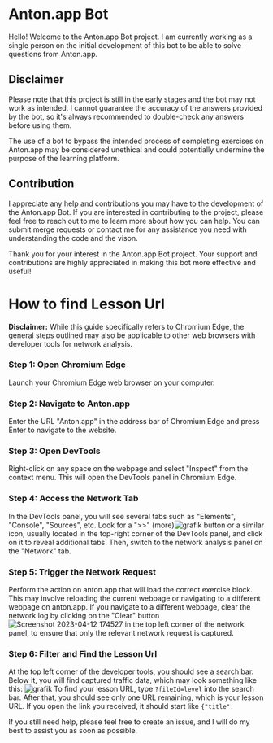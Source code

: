 # Anton.app Bot

Hello! Welcome to the Anton.app Bot project. I am currently working as a single person on the initial development of this bot to be able to solve questions from Anton.app.

## Disclaimer

Please note that this project is still in the early stages and the bot may not work as intended. I cannot guarantee the accuracy of the answers provided by the bot, so it's always recommended to double-check any answers before using them.

The use of a bot to bypass the intended process of completing exercises on Anton.app may be considered unethical and could potentially undermine the purpose of the learning platform.



## Contribution

I appreciate any help and contributions you may have to the development of the Anton.app Bot. If you are interested in contributing to the project, please feel free to reach out to me to learn more about how you can help. You can submit merge requests or contact me for any assistance you need with understanding the code and the vison.

Thank you for your interest in the Anton.app Bot project. Your support and contributions are highly appreciated in making this bot more effective and useful!



# How to find Lesson Url

**Disclaimer:** While this guide specifically refers to Chromium Edge, the general steps outlined may also be applicable to other web browsers with developer tools for network analysis. 

### Step 1: Open Chromium Edge
Launch your Chromium Edge web browser on your computer.

### Step 2: Navigate to Anton.app
Enter the URL "Anton.app" in the address bar of Chromium Edge and press Enter to navigate to the website.

### Step 3: Open DevTools
Right-click on any space on the webpage and select "Inspect" from the context menu. This will open the DevTools panel in Chromium Edge.

### Step 4: Access the Network Tab
In the DevTools panel, you will see several tabs such as "Elements", "Console", "Sources", etc. Look for a ">>" (more)![grafik](https://user-images.githubusercontent.com/92308299/231522043-9f811e31-ad12-494f-b2e0-42aa987a55b2.png) button or a similar icon, usually located in the top-right corner of the DevTools panel, and click on it to reveal additional tabs. Then, switch to the network analysis panel on the "Network" tab.

### Step 5:  Trigger the Network Request
Perform the action on anton.app that will load the correct exercise block. This may involve reloading the current webpage or navigating to a different webpage on anton.app. If you navigate to a different webpage, clear the network log by clicking on the "Clear" button![Screenshot 2023-04-12 174527](https://user-images.githubusercontent.com/92308299/231511972-5a29a162-9e62-4958-86ed-56145b823e07.png) in the top left corner of the network panel, to ensure that only the relevant network request is captured. 

### Step 6: Filter and Find the Lesson Url
At the top left corner of the developer tools, you should see a search bar. Below it, you will find captured traffic data, which may look something like this: 
![grafik](https://user-images.githubusercontent.com/92308299/231515495-c84ef1e2-d803-46c1-a2bd-c877b318f8f1.png)
To find your lesson URL, type `?fileId=level` into the search bar. After that, you should see only one URL remaining, which is your lesson URL.
If you open the link you received, it should start like  `{"title":`

If you still need help, please feel free to create an issue, and I will do my best to assist you as soon as possible.



